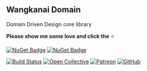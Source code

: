 ## Wangkanai Domain

Domain Driven Design core library

**Please show me some love and click the** :star:

[![NuGet Badge](https://buildstats.info/nuget/wangkanai.domain)](https://www.nuget.org/packages/wangkanai.domain)
[![NuGet Badge](https://buildstats.info/nuget/wangkanai.domain?includePreReleases=true)](https://www.nuget.org/packages/wangkanai.domain)

[![Build Status](https://dev.azure.com/wangkanai/GitHub/_apis/build/status/wangkanai?branchName=main)](https://dev.azure.com/wangkanai/GitHub/_build/latest?definitionId=20&branchName=main)
[![Open Collective](https://img.shields.io/badge/open%20collective-support%20me-3385FF.svg)](https://opencollective.com/wangkanai)
[![Patreon](https://img.shields.io/badge/patreon-support%20me-d9643a.svg)](https://www.patreon.com/wangkanai)
[![GitHub](https://img.shields.io/github/license/wangkanai/wangkanai)](https://github.com/wangkanai/wangkanai/blob/main/LICENSE)
